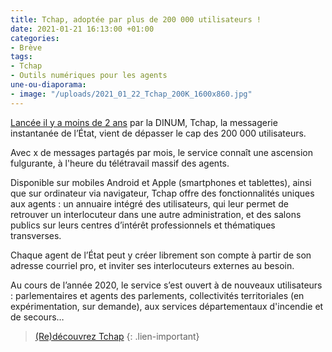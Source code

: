 ```yaml
---
title: Tchap, adoptée par plus de 200 000 utilisateurs !
date: 2021-01-21 16:13:00 +01:00
categories:
- Brève
tags:
- Tchap
- Outils numériques pour les agents
une-ou-diaporama:
- image: "/uploads/2021_01_22_Tchap_200K_1600x860.jpg"
---
```


[Lancée il y a moins de 2 ans](/espace-presse/lancement-de-tchap-la-messagerie-instantanee-des-agents-de-letat/) par la DINUM, Tchap, la messagerie instantanée de l’État, vient de dépasser le cap des 200 000 utilisateurs.

Avec x de messages partagés par mois, le service connaît une ascension fulgurante, à l'heure du télétravail massif des agents. 

Disponible sur mobiles Android et Apple (smartphones et tablettes), ainsi que sur ordinateur via navigateur, Tchap offre des fonctionnalités uniques aux agents : un annuaire intégré des utilisateurs, qui leur permet de retrouver un interlocuteur dans une autre administration, et des salons publics sur leurs centres d’intérêt professionnels et thématiques transverses. 

Chaque agent de l’État peut y créer librement son compte à partir de son adresse courriel pro, et inviter ses interlocuteurs externes au besoin.

Au cours de l’année 2020, le service s’est ouvert à de nouveaux utilisateurs : parlementaires et agents des parlements, collectivités territoriales (en expérimentation, sur demande), aux services départementaux d'incendie et de secours…

> [(Re)découvrez Tchap](/outils-agents/tchap-messagerie-instantanee-etat/)
{: .lien-important}